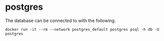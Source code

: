 # postgres

The database can be connected to with the following.

```
docker run -it --rm --network postgres_default postgres psql -h db -U postgres
```